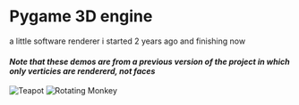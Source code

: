 # Pygame 3D engine

a little software renderer i started 2 years ago and finishing now 

#### *Note that these demos are from a previous version of the project in which only verticies are rendererd, not faces*
![Teapot](https://github.com/SyrupOnWaffles/Pygame-3D-Engine-WIP-/blob/main/teapot.png)
![Rotating Monkey](https://github.com/SyrupOnWaffles/3DPygameRenderTest/blob/main/Rotation%20Demo.gif?raw=true)
